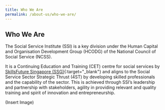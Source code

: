 ```yaml
---
title: Who We Are
permalink: /about-us/who-we-are/
---
```


## Who We Are   

The Social Service Institute (SSI) is a key division under the Human Capital and Organisation Development Group (HCODG) of the National Council of Social Service (NCSS).

It is a Continuing Education and Training (CET) centre for social services by [SkillsFuture Singapore (SSG)](http://www.skillsfuture.sg/){:target="_blank"}    and aligns to the Social Service Sector Strategic Thrust (4ST) by developing skilled professionals and the capability of the sector. This is achieved through SSI’s leadership and partnership with stakeholders, agility in providing relevant and quality training and spirit of innovation and entrepreneurship.   

(Insert Image)
